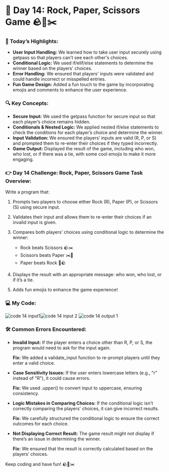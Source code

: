 # 🌟 Day 14: Rock, Paper, Scissors Game 🪨📄✂️

### 🎊 Today’s Highlights:

* **User Input Handling:** We learned how to take user input securely using getpass so that players can't see each other's choices.
* **Conditional Logic:** We used if/elif/else statements to determine the winner based on the players' choices.
* **Error Handling:** We ensured that players' inputs were validated and could handle incorrect or misspelled entries.
* **Fun Game Design:** Added a fun touch to the game by incorporating emojis and comments to enhance the user experience.

### 🔍 Key Concepts:

* **Secure Input:** We used the getpass function for secure input so that each player’s choice remains hidden.
* **Conditionals & Nested Logic:** We applied nested if/else statements to check the conditions for each player’s choice and determine the winner.
* **Input Validation:** We ensured the players’ inputs are valid (R, P, or S) and prompted them to re-enter their choices if they typed incorrectly.
* **Game Output:** Displayed the result of the game, including who won, who lost, or if there was a tie, with some cool emojis to make it more engaging.

### 👉 Day 14 Challenge: Rock, Paper, Scissors Game Task Overview:
Write a program that:

  1. Prompts two players to choose either Rock (R), Paper (P), or Scissors (S) using secure input.
  2. Validates their input and allows them to re-enter their choices if an invalid input is given.
  3. Compares both players’ choices using conditional logic to determine the winner:

        * Rock beats Scissors 🪨✂️
        * Scissors beats Paper ✂️📄
        * Paper beats Rock 📄🪨
          
  5. Displays the result with an appropriate message: who won, who lost, or if it’s a tie.
  6. Adds fun emojis to enhance the game experience!

### 💻 My Code:

![code 14 input1](https://github.com/user-attachments/assets/160277bf-dc5b-4a6d-92bf-8eff120c92ef)![code 14 input 2](https://github.com/user-attachments/assets/8ed7dd14-4717-4e73-9585-d7d28602310a)
![code 14 output 1](https://github.com/user-attachments/assets/dc83b732-a509-4f08-803a-4d110ccf2cb5)


### 🛠️ Common Errors Encountered:

* **Invalid Input:** If the player enters a choice other than R, P, or S, the program would need to ask for the input again.
  
   **Fix:** We added a validate_input function to re-prompt players until they enter a valid choice.

* **Case Sensitivity Issues:** If the user enters lowercase letters (e.g., "r" instead of "R"), it could cause errors.

   **Fix:** We used .upper() to convert input to uppercase, ensuring consistency.

* **Logic Mistakes in Comparing Choices:** If the conditional logic isn't correctly comparing the players' choices, it can give incorrect results.

   **Fix:** We carefully structured the conditional logic to ensure the correct outcomes for each choice.

* **Not Displaying Correct Result:** The game result might not display if there’s an issue in determining the winner.

    **Fix:** We ensured that the result is correctly calculated based on the players’ choices.

Keep coding and have fun! 🪨📄✂️
